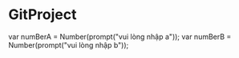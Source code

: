 # GitProject
var numBerA = Number(prompt("vui lòng nhập a"));
var numBerB = Number(prompt("vui lòng nhập b"));

